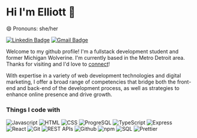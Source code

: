 # Hi I'm Elliott 👋

😄 Pronouns: she/her

[![Linkedin Badge](https://img.shields.io/badge/-jlim-blue?style=flat&logo=Linkedin&logoColor=white&link=https://www.linkedin.com/in/elliott-schinella/)](https://www.linkedin.com/in/elliott-schinella/)
[![Gmail Badge](https://img.shields.io/badge/-jessicalim813-c14438?style=flat&logo=Gmail&logoColor=white&link=mailto:ehschinella@gmail.com)](mailto:ehschinella@gmail.com)

Welcome to my github profile! I'm a fullstack development student and former Michigan Wolverine. I'm currently based in the Metro Detroit area. Thanks for visiting and I'd love to [connect](https://www.linkedin.com/in/elliott-schinella/)!

With expertise in a variety of web development technologies and digital marketing, I offer a broad range of competencies that bridge both the front-end and back-end of the development process, as well as strategies to enhance online presence and drive growth.

<h3>Things I code with</h3>
<p>
  <img alt="Javascript" src="https://img.shields.io/badge/-React-45b8d8?style=flat-square&logo=react&logoColor=white" />
  <img alt="HTML" src="https://img.shields.io/badge/-Webpack-8DD6F9?style=flat-square&logo=webpack&logoColor=white" /> 
  <img alt="CSS" src="https://img.shields.io/badge/-Docker-46a2f1?style=flat-square&logo=docker&logoColor=white" />
  <img alt="ProgreSQL" src="https://img.shields.io/badge/-Google_Cloud_Platform-1a73e8?style=flat-square&logo=google-cloud&logoColor=white" />
  <img alt="TypeScript" src="https://img.shields.io/badge/-TypeScript-007ACC?style=flat-square&logo=typescript&logoColor=white" />
  <img alt="Express" src="https://img.shields.io/badge/-Insomnia-5849BE?style=flat-square&logo=insomnia&logoColor=white" />
  <img alt="React" src="https://img.shields.io/badge/-Apollo%20GraphQL-311C87?style=flat-square&logo=apollo-graphql&logoColor=white" />
  <img alt="Git" src="https://img.shields.io/badge/-Heroku-430098?style=flat-square&logo=heroku&logoColor=white" />
  <img alt="REST APIs" src="https://img.shields.io/badge/-Redux-764ABC?style=flat-square&logo=redux&logoColor=white" />
  <img alt="Github" src="https://img.shields.io/badge/-Git-F05032?style=flat-square&logo=git&logoColor=white" />
  <img alt="npm" src="https://img.shields.io/badge/-NPM-CB3837?style=flat-square&logo=npm&logoColor=white" />
  <img alt="SQL" src="https://img.shields.io/badge/-HTML5-E34F26?style=flat-square&logo=html5&logoColor=white" />
  <img alt="Prettier" src="https://img.shields.io/badge/-Prettier-F7B93E?style=flat-square&logo=prettier&logoColor=white" />

</p>
